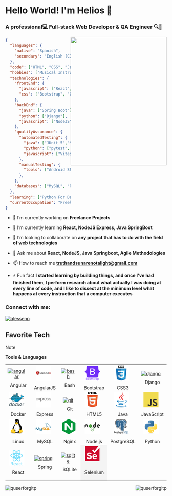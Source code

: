 <h1 align="left">Hello World! I'm Helios 👋</h1>
<h3 align="left">A professional💻 Full-stack Web Developer & QA Engineer 🔍🐛</h3>

<p align="center">
  <img
    src="https://media.giphy.com/media/v1.Y2lkPTc5MGI3NjExZWN3bnh5dnV0Z25pM2Q2YWVkeHYyZW13MnM1d2RpNjZiMTBsMWd5byZlcD12MV9naWZzX3NlYXJjaCZjdD1n/bGgsc5mWoryfgKBx1u/giphy.gif"
    width="300"
    height="400"
    align="right"
  />
</p>

```json
{
  "languages": {
    "native": "Spanish",
    "secondary": "English (C1)"
  },
  "code": ["HTML", "CSS", "JavaScript", "Python", "C", "Batch", "Bash", "Git", "GitHub"],
  "hobbies": ["Musical Instruments", "Coding", "Watching Movies"],
  "technologies": {
    "frontEnd": {
      "javascript": ["React", "Angular"],
      "css": ["Bootstrap", "ChakraUI", "TailwindCSS", "MaterialUI"]
    },
    "backEnd": {
      "java": ["Spring Boot"],
      "python": ["Django"],
      "javascript": ["NodeJS"],
    },
    "qualityAssurance": {
      "automatedTesting": {
        "java": ["JUnit 5","Mockito"],
        "python": ["pytest", "Selenium"],
        "javascript": ["Vitest"]
      },
      "manualTesting": {
        "tools": ["Android Studio", "Postman", "Jira", "Google Sheets/Docs"]
      },
    },
    "databases": ["MySQL", "PostgreSQL", "SQLite"]
  },
  "learning": ["Python For Data Analysis", "React Native"],
  "currentOccupation": "Freelance Full Stack Web Developer & QA Engineer"
}
```

- 🔭 I’m currently working on **Freelance Projects**

- 🌱 I’m currently learning **React, NodeJS Express, Java SpringBoot**

- 👯 I’m looking to collaborate on **any project that has to do with the field of web technologies**

- 💬 Ask me about **React, NodeJS, Java Springboot, Agile Methodologies**

- 📫 How to reach me **truthandsunarenotalight@gmail.com**

- ⚡ Fun fact **I started learning by building things, and once I've had finished them, I perform research about what actually I was doing at every line of code, and I like to dissect at the minimum level what happens at every instruction that a computer executes**

<h3 align="left">Connect with me:</h3>
<p align="left">
<a href="https://linkedin.com/in/qlessenp" target="blank"><img align="center" src="https://raw.githubusercontent.com/rahuldkjain/github-profile-readme-generator/master/src/images/icons/Social/linked-in-alt.svg" alt="qlessenp" height="30" width="40" /></a>
</p>
<h2 align="left" id="macropower-tech">Favorite Tech</h2>

> [!NOTE]
> **Tools & Languages**
<table align="center">
  <tr>
    <td align="center" width="96">
      <a href="https://angular.io" target="_blank" rel="noreferrer">
        <img src="https://angular.io/assets/images/logos/angular/angular.svg" alt="angular" width="48" height="48" style="margin-right: 10px; margin-bottom: 10px;" />
      </a>
      <br>Angular
    </td>
    <td align="center" width="96">
      <a href="https://angular.io" target="_blank" rel="noreferrer">
        <img src="https://raw.githubusercontent.com/devicons/devicon/master/icons/angularjs/angularjs-original-wordmark.svg" alt="angularjs" width="48" height="48" style="margin-right: 10px; margin-bottom: 10px;" />
      </a>
      <br>AngularJS
    </td>
    <td align="center" width="96">
      <a href="https://www.gnu.org/software/bash/" target="_blank" rel="noreferrer">
        <img src="https://www.vectorlogo.zone/logos/gnu_bash/gnu_bash-icon.svg" alt="bash" width="48" height="48" style="margin-right: 10px; margin-bottom: 10px;" />
      </a>
      <br>Bash
    </td>
    <td align="center" width="96">
      <a href="https://getbootstrap.com" target="_blank" rel="noreferrer">
        <img src="https://raw.githubusercontent.com/devicons/devicon/master/icons/bootstrap/bootstrap-plain-wordmark.svg" alt="bootstrap" width="48" height="48" style="margin-right: 10px; margin-bottom: 10px;" />
      </a>
      <br>Bootstrap
    </td>
    <td align="center" width="96">
      <a href="https://www.w3schools.com/css/" target="_blank" rel="noreferrer">
        <img src="https://raw.githubusercontent.com/devicons/devicon/master/icons/css3/css3-original-wordmark.svg" alt="css3" width="48" height="48" style="margin-right: 10px; margin-bottom: 10px;" />
      </a>
      <br>CSS3
    </td>
    <td align="center" width="96">
      <a href="https://www.djangoproject.com/" target="_blank" rel="noreferrer">
        <img src="https://cdn.worldvectorlogo.com/logos/django.svg" alt="django" width="48" height="48" style="margin-right: 10px; margin-bottom: 10px;" />
      </a>
      <br>Django
    </td>
  </tr>
  <tr>
    <td align="center" width="96">
      <a href="https://www.docker.com/" target="_blank" rel="noreferrer">
        <img src="https://raw.githubusercontent.com/devicons/devicon/master/icons/docker/docker-original-wordmark.svg" alt="docker" width="48" height="48" style="margin-right: 10px; margin-bottom: 10px;" />
      </a>
      <br>Docker
    </td>
    <td align="center" width="96">
      <a href="https://expressjs.com" target="_blank" rel="noreferrer">
        <img src="https://raw.githubusercontent.com/devicons/devicon/master/icons/express/express-original-wordmark.svg" alt="express" width="48" height="48" style="margin-right: 10px; margin-bottom: 10px;" />
      </a>
      <br>Express
    </td>
    <td align="center" width="96">
      <a href="https://git-scm.com/" target="_blank" rel="noreferrer">
        <img src="https://www.vectorlogo.zone/logos/git-scm/git-scm-icon.svg" alt="git" width="48" height="48" style="margin-right: 10px; margin-bottom: 10px;" />
      </a>
      <br>Git
    </td>
    <td align="center" width="96">
      <a href="https://www.w3.org/html/" target="_blank" rel="noreferrer">
        <img src="https://raw.githubusercontent.com/devicons/devicon/master/icons/html5/html5-original-wordmark.svg" alt="html5" width="48" height="48" style="margin-right: 10px; margin-bottom: 10px;" />
      </a>
      <br>HTML5
    </td>
    <td align="center" width="96">
      <a href="https://www.java.com" target="_blank" rel="noreferrer">
        <img src="https://raw.githubusercontent.com/devicons/devicon/master/icons/java/java-original.svg" alt="java" width="48" height="48" style="margin-right: 10px; margin-bottom: 10px;" />
      </a>
      <br>Java
    </td>
    <td align="center" width="96">
      <a href="https://developer.mozilla.org/en-US/docs/Web/JavaScript" target="_blank" rel="noreferrer">
        <img src="https://raw.githubusercontent.com/devicons/devicon/master/icons/javascript/javascript-original.svg" alt="javascript" width="48" height="48" style="margin-right: 10px; margin-bottom: 10px;" />
      </a>
      <br>JavaScript
    </td>
  </tr>
  <tr>
    <td align="center" width="96">
      <a href="https://www.linux.org/" target="_blank" rel="noreferrer">
        <img src="https://raw.githubusercontent.com/devicons/devicon/master/icons/linux/linux-original.svg" alt="linux" width="48" height="48" style="margin-right: 10px; margin-bottom: 10px;" />
      </a>
      <br>Linux
    </td>
    <td align="center" width="96">
      <a href="https://www.mysql.com/" target="_blank" rel="noreferrer">
        <img src="https://raw.githubusercontent.com/devicons/devicon/master/icons/mysql/mysql-original-wordmark.svg" alt="mysql" width="48" height="48" style="margin-right: 10px; margin-bottom: 10px;" />
      </a>
      <br>MySQL
    </td>
    <td align="center" width="96">
      <a href="https://www.nginx.com" target="_blank" rel="noreferrer">
        <img src="https://raw.githubusercontent.com/devicons/devicon/master/icons/nginx/nginx-original.svg" alt="nginx" width="48" height="48" style="margin-right: 10px; margin-bottom: 10px;" />
      </a>
      <br>Nginx
    </td>
    <td align="center" width="96">
      <a href="https://nodejs.org" target="_blank" rel="noreferrer">
        <img src="https://raw.githubusercontent.com/devicons/devicon/master/icons/nodejs/nodejs-original-wordmark.svg" alt="nodejs" width="48" height="48" style="margin-right: 10px; margin-bottom: 10px;" />
      </a>
      <br>Node.js
    </td>
    <td align="center" width="96">
      <a href="https://www.postgresql.org" target="_blank" rel="noreferrer">
        <img src="https://raw.githubusercontent.com/devicons/devicon/master/icons/postgresql/postgresql-original-wordmark.svg" alt="postgresql" width="48" height="48" style="margin-right: 10px; margin-bottom: 10px;" />
      </a>
      <br>PostgreSQL
    </td>
    <td align="center" width="96">
      <a href="https://www.python.org" target="_blank" rel="noreferrer">
        <img src="https://raw.githubusercontent.com/devicons/devicon/master/icons/python/python-original.svg" alt="python" width="48" height="48" style="margin-right: 10px; margin-bottom: 10px;" />
      </a>
      <br>Python
    </td>
  </tr>
  <tr>
    <td align="center" width="96">
      <a href="https://reactjs.org/" target="_blank" rel="noreferrer">
        <img src="https://raw.githubusercontent.com/devicons/devicon/master/icons/react/react-original-wordmark.svg" alt="react" width="48" height="48" style="margin-right: 10px; margin-bottom: 10px;" />
      </a>
      <br>React
    </td>
    <td align="center" width="96">
      <a href="https://spring.io/" target="_blank" rel="noreferrer">
        <img src="https://www.vectorlogo.zone/logos/springio/springio-icon.svg" alt="spring" width="48" height="48" style="margin-right: 10px; margin-bottom: 10px;" />
      </a>
      <br>Spring
    </td>
    <td align="center" width="96">
      <a href="https://www.sqlite.org/" target="_blank" rel="noreferrer">
        <img src="https://www.vectorlogo.zone/logos/sqlite/sqlite-icon.svg" alt="sqlite" width="48" height="48" style="margin-right: 10px; margin-bottom: 10px;" />
      </a>
      <br>SQLite
    </td>
    <td align="center" width="96" style="background-color: #f4f4f4;">
      <a href="https://www.selenium.dev/" target="_blank" rel="noreferrer">
        <img src="https://raw.githubusercontent.com/devicons/devicon/master/icons/selenium/selenium-original.svg" alt="selenium" width="48" height="48" style="margin-right: 10px; margin-bottom: 10px;" />
      </a>
      <p>Selenium
    </td>

  </tr>
</table>

<p><img align="left" src="https://github-readme-stats.vercel.app/api/top-langs?username=quserforgitp&show_icons=true&locale=en&layout=compact" alt="quserforgitp" /></p>

<p>&nbsp;<img align="right" src="https://github-readme-stats.vercel.app/api?username=quserforgitp&show_icons=true&locale=en" alt="quserforgitp" /></p>
